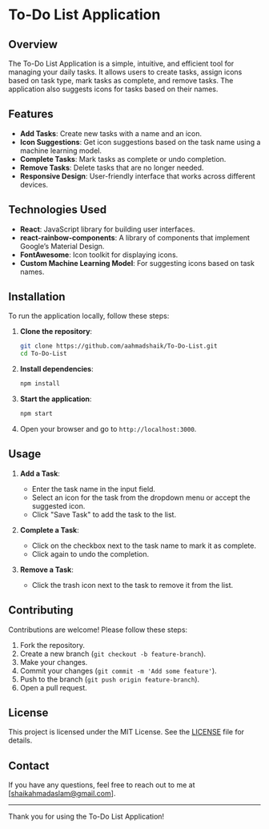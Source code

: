 # To-Do List Application

## Overview

The To-Do List Application is a simple, intuitive, and efficient tool for managing your daily tasks. It allows users to create tasks, assign icons based on task type, mark tasks as complete, and remove tasks. The application also suggests icons for tasks based on their names.

## Features

- **Add Tasks**: Create new tasks with a name and an icon.
- **Icon Suggestions**: Get icon suggestions based on the task name using a machine learning model.
- **Complete Tasks**: Mark tasks as complete or undo completion.
- **Remove Tasks**: Delete tasks that are no longer needed.
- **Responsive Design**: User-friendly interface that works across different devices.

## Technologies Used

- **React**: JavaScript library for building user interfaces.
- **react-rainbow-components**: A library of components that implement Google’s Material Design.
- **FontAwesome**: Icon toolkit for displaying icons.
- **Custom Machine Learning Model**: For suggesting icons based on task names.

## Installation

To run the application locally, follow these steps:

1. **Clone the repository**:
    ```sh
    git clone https://github.com/aahmadshaik/To-Do-List.git
    cd To-Do-List
    ```

2. **Install dependencies**:
    ```sh
    npm install
    ```

3. **Start the application**:
    ```sh
    npm start
    ```

4. Open your browser and go to `http://localhost:3000`.

## Usage

1. **Add a Task**:
   - Enter the task name in the input field.
   - Select an icon for the task from the dropdown menu or accept the suggested icon.
   - Click "Save Task" to add the task to the list.

2. **Complete a Task**:
   - Click on the checkbox next to the task name to mark it as complete.
   - Click again to undo the completion.

3. **Remove a Task**:
   - Click the trash icon next to the task to remove it from the list.

## Contributing

Contributions are welcome! Please follow these steps:

1. Fork the repository.
2. Create a new branch (`git checkout -b feature-branch`).
3. Make your changes.
4. Commit your changes (`git commit -m 'Add some feature'`).
5. Push to the branch (`git push origin feature-branch`).
6. Open a pull request.

## License

This project is licensed under the MIT License. See the [LICENSE](LICENSE) file for details.

## Contact

If you have any questions, feel free to reach out to me at [shaikahmadaslam@gmail.com].

---

Thank you for using the To-Do List Application!


